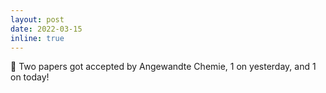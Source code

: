 ```yaml
---
layout: post
date: 2022-03-15 
inline: true
---
```


:memo: Two papers got accepted by Angewandte Chemie, 1 on yesterday, and 1 on today!
